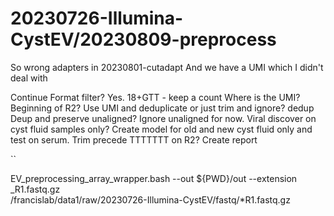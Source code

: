 
#	20230726-Illumina-CystEV/20230809-preprocess


So wrong adapters in 20230801-cutadapt
And we have a UMI which I didn't deal with



Continue Format filter? Yes. 18+GTT - keep a count
Where is the UMI? Beginning of R2?
Use UMI and deduplicate or just trim and ignore? dedup
Deup and preserve unaligned? Ignore unaligned for now.
Viral discover on cyst fluid samples only?
Create model for old and new cyst fluid only and test on serum.
Trim precede TTTTTTT on R2?
Create report



``

EV_preprocessing_array_wrapper.bash --out ${PWD}/out --extension _R1.fastq.gz \
  /francislab/data1/raw/20230726-Illumina-CystEV/fastq/*R1.fastq.gz


```



